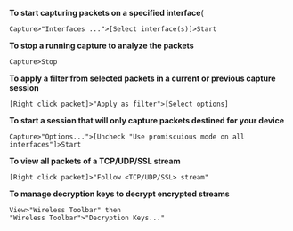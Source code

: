 **To start capturing packets on a specified interface**(

```
Capture>"Interfaces ...">[Select interface(s)]>Start
```

**To stop a running capture to analyze the packets**
```
Capture>Stop
```
**To apply a filter from selected packets in a current or previous capture session**
```
[Right click packet]>"Apply as filter">[Select options]
```

**To start a session that will only capture packets destined for your device**
```
Capture>"Options...">[Uncheck "Use promiscuious mode on all interfaces"]>Start
```

**To view all packets of a TCP/UDP/SSL stream**
```
[Right click packet]>"Follow <TCP/UDP/SSL> stream"
```

**To manage decryption keys to decrypt encrypted streams**
```
View>"Wireless Toolbar" then
"Wireless Toolbar">"Decryption Keys..."
```
